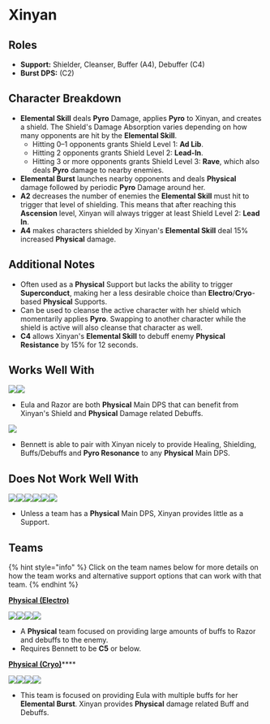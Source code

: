 # Xinyan

## Roles

* **Support:** Shielder, Cleanser, Buffer (A4), Debuffer (C4)
* **Burst DPS:** (C2)

## Character Breakdown

* **Elemental Skill** deals **Pyro** Damage, applies **Pyro** to Xinyan, and creates a shield. The Shield's Damage Absorption varies depending on how many opponents are hit by the **Elemental Skill**.
  * Hitting 0–1 opponents grants Shield Level 1: **Ad Lib**.
  * Hitting 2 opponents grants Shield Level 2: **Lead-In**.
  * Hitting 3 or more opponents grants Shield Level 3: **Rave**, which also deals **Pyro** damage to nearby enemies.
* **Elemental Burst** launches nearby opponents and deals **Physical** damage followed by periodic **Pyro** Damage around her.
* **A2** decreases the number of enemies the **Elemental Skill** must hit to trigger that level of shielding. This means that after reaching this **Ascension** level, Xinyan will always trigger at least Shield Level 2: **Lead In**.
* **A4** makes characters shielded by Xinyan's **Elemental Skill** deal 15% increased **Physical** damage.

## Additional Notes

* Often used as a **Physical** Support but lacks the ability to trigger **Superconduct**, making her a less desirable choice than **Electro**/**Cryo**-based **Physical** Supports.
* Can be used to cleanse the active character with her shield which momentarily applies **Pyro**. Swapping to another character while the shield is active will also cleanse that character as well.
* **C4** allows Xinyan's **Elemental Skill** to debuff enemy **Physical Resistance** by 15% for 12 seconds.

## Works Well With

![](../../.gitbook/assets/UI\_AvatarIcon\_Razor.png)![](../../.gitbook/assets/UI\_AvatarIcon\_Eula.png)

* Eula and Razor are both **Physical** Main DPS that can benefit from Xinyan's Shield and **Physical** Damage related Debuffs.

![](../../.gitbook/assets/UI\_AvatarIcon\_Bennett.png)

* Bennett is able to pair with Xinyan nicely to provide Healing, Shielding, Buffs/Debuffs and **Pyro Resonance** to any **Physical** Main DPS.

## Does Not Work Well With

![](../../.gitbook/assets/Element\_Anemo.webp)![](../../.gitbook/assets/Element\_Cryo.webp)![](../../.gitbook/assets/Element\_Electro.webp)![](../../.gitbook/assets/Element\_Hydro.webp)![](../../.gitbook/assets/Element\_Pyro.webp)![](../../.gitbook/assets/Element\_Geo.webp)

* Unless a team has a **Physical** Main DPS, Xinyan provides little as a Support.

## Teams

{% hint style="info" %}
Click on the team names below for more details on how the team works and alternative support options that can work with that team.
{% endhint %}

****[**Physical (Electro)**](../../teams/physical.md)****

![](../../.gitbook/assets/UI\_AvatarIcon\_Razor.png)![](../../.gitbook/assets/UI\_AvatarIcon\_Xinyan.png)![](../../.gitbook/assets/UI\_AvatarIcon\_Bennett.png)![](../../.gitbook/assets/UI\_AvatarIcon\_Diona.png)

* A **Physical** team focused on providing large amounts of buffs to Razor and debuffs to the enemy.
* Requires Bennett to be **C5** or below.

[**Physical (Cryo)**](../../teams/physical-cryo.md)****

![](../../.gitbook/assets/UI\_AvatarIcon\_Eula.png)![](../../.gitbook/assets/UI\_AvatarIcon\_Xinyan.png)![](../../.gitbook/assets/UI\_AvatarIcon\_Shougun.png)![](../../.gitbook/assets/UI\_AvatarIcon\_Bennett.png)

* This team is focused on providing Eula with multiple buffs for her **Elemental Burst**. Xinyan provides **Physical** damage related Buff and Debuffs.
